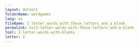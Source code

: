 ```yaml
---
layout: default
folderName: wordgames
lang: es
fileName: 2_letter_words_with_these_letters_and_a_blank
permalink: es/2-letter-words-with-these-letters-and-a-blank
tool: 2-letter-words-with-blanks
letter: 2
---
```

